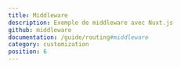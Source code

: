```yaml
---
title: Middleware
description: Exemple de middleware avec Nuxt.js
github: middleware
documentation: /guide/routing#middleware
category: customization
position: 6
---
```

